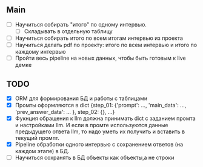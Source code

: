 ## Main
- [ ] Научиться собирать "итого" по одному интервью.
  - [ ] Складывать в отдельную таблицу 
- [ ] Научиться собирать итого по всем итогам интервью из проекта
- [ ] Научиться делать pdf по проекту: итого по всем интервью и итого по каждому интервью
- [ ] Пройти весь pipeline на новых данных, чтобы быть готовым к live демке

## TODO
- [x] ORM для формирования БД и работы с таблицами
- [x] Промты оформляются в dict {step_01: {'prompt': ..., 'main_data': ..., 'prev_answer_data': ... }, step_02: {}, ...}
- [x] Фукнция обращения к llm должна принимать dict с заданием промта и настройками llm. И если в промте используются данные предыдущего ответа llm, то надо уметь их получить и вставить в текущий промпт.
- [x] Pipeline обработки одного интервью с сохранением ответов (на каждом этапе) в БД.
- [ ] Научиться сохранять в БД объекты как объекты,а не строки